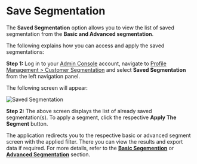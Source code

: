 # Save Segmentation

The **Saved Segmentation** option allows you to view the list of saved segmentation from the **Basic and Advanced segmentation**.

The following explains how you can access and apply the saved segmentations:

**Step 1:** Log in to your  [Admin Console](https://adminconsole.loginradius.com/)
 account, navigate to [Profile Management > Customer Segmentation](https://adminconsole.loginradius.com/profile-management/customer-segmentation/basic-segmentation) and select **Saved Segmentation** from the left navigation panel.

The following screen will appear:

![Saved Segmentation](https://apidocs.lrcontent.com/images/cs13_209385e83c2ad1bf189.39513211.png "Saved Segmentation")


**Step 2:** The above screen displays the list of already saved segmentation(s). To apply a segment, click the respective **Apply The Segment** button. 

The application redirects you to the respective basic or advanced segment screen with the applied filter. There you can view the results and export data if required. For more details, refer to the [**Basic Segemention**](https://www.loginradius.com/docs/customer-management/customer-segmentation/basic-segmentation/) or [**Advanced Segmentation**](https://www.loginradius.com/docs/customer-management/customer-segmentation/advanced-segmentation/) section.

